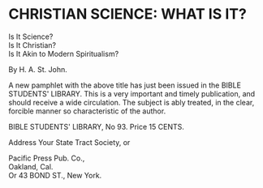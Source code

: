 # CHRISTIAN SCIENCE: WHAT IS IT?

Is It Science?  
Is It Christian?  
Is It Akin to Modern Spiritualism?

By H. A. St. John.

A new pamphlet with the above title has just been issued in the BIBLE STUDENTS' LIBRARY. This is a very important and timely publication, and should receive a wide circulation. The subject is ably treated, in the clear, forcible manner so characteristic of the author.

BIBLE STUDENTS' LIBRARY, No 93. Price 15 CENTS.

Address Your State Tract Society, or

Pacific Press Pub. Co.,  
Oakland, Cal.  
Or 43 BOND ST., New York.